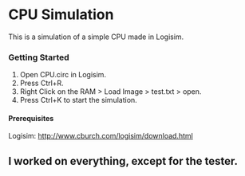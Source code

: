 # CPU Simulation
This is a simulation of a simple CPU made in Logisim.

### Getting Started
1) Open CPU.circ in Logisim.
2) Press Ctrl+R.
3) Right Click on the RAM > Load Image > test.txt > open.
4) Press Ctrl+K to start the simulation.

#### Prerequisites
Logisim: http://www.cburch.com/logisim/download.html

## I worked on everything, except for the tester.
